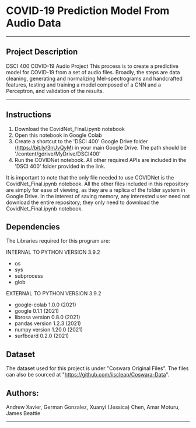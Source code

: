# COVID-19 Prediction Model From Audio Data
-------------------------
Project Description
-----------------------
DSCI 400 COVID-19 Audio Project
This process is to create a predictive model for COVID-19 from a set of audio files.
Broadly, the steps are  data cleaning, generating and normalizing Mel-spectrograms and handcrafted features, testing and training a model composed of a CNN and a Perceptron, and validation of the results.

-------------------------------------------------------
Instructions
-------------------------------------------------------
1) Download the CovidNet_Final.ipynb notebook
2) Open this notebook in Google Colab
3) Create a shortcut to the 'DSCI 400' Google Drive folder (https://bit.ly/3nUvQyM) in your main Google Drive. The path should be '/content/gdrive/MyDrive/DSCI400'
5) Run the COVIDNet notebook. All other required APIs are included in the 'DSCI 400' folder provided in the link.

It is important to note that the only file needed to use COVIDNet is the CovidNet_Final.ipynb notebook. All the other files included in this repository are simply for ease of viewing, as they are a replica of the folder system in Google Drive. In the interest of saving memory, any interested user need not download the entire repository; they only need to download the CovidNet_Final.ipynb notebook.

Dependencies
-------------------------------------------------------
The Libraries required for this program are:

INTERNAL TO PYTHON VERSION 3.9.2
- os
- sys
- subprocess
- glob

EXTERNAL TO PYTHON VERSION 3.9.2
- google-colab 1.0.0 (2021)
- google 0.1.1 (2021)
- librosa version 0.8.0 (2021)
- pandas version 1.2.3 (2021)
- numpy version 1.20.0 (2021)
- surfboard 0.2.0 (2021)

Dataset
------------------------------------------------------
The dataset used for this project is under "Coswara Original Files". The files can also be sourced at "https://github.com/iiscleap/Coswara-Data".

Authors:
-------------------------------------------------------
 Andrew Xavier, German Gonzalez, Xuanyi (Jessica) Chen, Amar Moturu, James Beattie

 ---------------------------------------------------------


